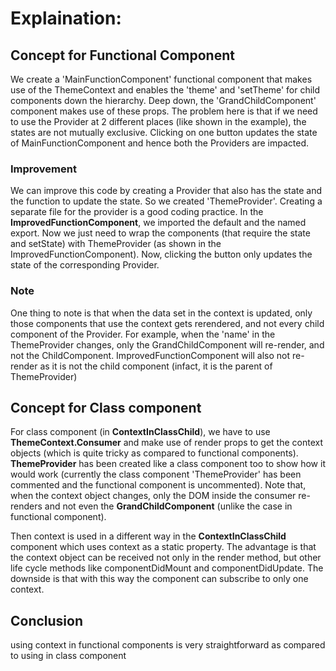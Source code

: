 # Explaination:

## Concept for Functional Component

We create a 'MainFunctionComponent' functional component that makes use of the ThemeContext and enables the 'theme' and 'setTheme' for child components down the hierarchy.
Deep down, the 'GrandChildComponent' component makes use of these props. The problem here is that if we need to use the Provider at 2 different places (like shown in the example), the states are not mutually exclusive. Clicking on one button updates the state of MainFunctionComponent and hence both the Providers are impacted.

### Improvement

We can improve this code by creating a Provider that also has the state and the function to update the state. So we created 'ThemeProvider'. Creating a separate file for the provider is a good coding practice. In the **ImprovedFunctionComponent**, we imported the default and the named export. Now we just need to wrap the components (that require the state and setState) with ThemeProvider (as shown in the ImprovedFunctionComponent). Now, clicking the button only updates the state of the corresponding Provider.

### Note

One thing to note is that when the data set in the context is updated, only those components that use the context gets rerendered, and not every child component of the Provider. For example, when the 'name' in the ThemeProvider changes, only the GrandChildComponent will re-render, and not the ChildComponent. ImprovedFunctionComponent will also not re-render as it is not the child component (infact, it is the parent of ThemeProvider)
## Concept for Class component

For class component (in **ContextInClassChild**), we have to use **ThemeContext.Consumer** and make use of render props to get the context objects (which is quite tricky as compared to functional components). **ThemeProvider** has been created like a class component too to show how it would work (currently the class component 'ThemeProvider' has been commented and the functional component is uncommented).  Note that, when the context object changes, only the DOM inside the consumer re-renders and not even the **GrandChildComponent** (unlike the case in functional component). 

Then context is used in a different way in the **ContextInClassChild** component which uses context as a static property. The advantage is that the context object can be received not only in the render method, but other life cycle methods like componentDidMount and componentDidUpdate. The downside is that with this way the component can subscribe to only one context.

## Conclusion

using context in functional components is very straightforward as compared to using in class component

